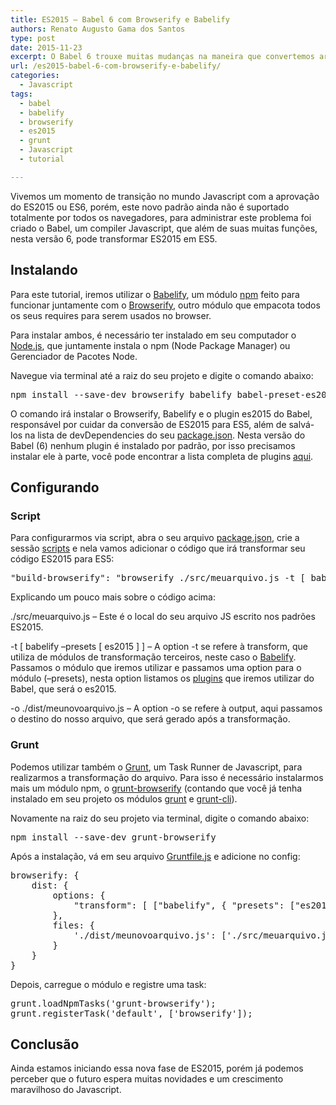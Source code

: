```yaml
---
title: ES2015 – Babel 6 com Browserify e Babelify
authors: Renato Augusto Gama dos Santos
type: post
date: 2015-11-23
excerpt: O Babel 6 trouxe muitas mudanças na maneira que convertemos arquivos ES2015 para ES5.
url: /es2015-babel-6-com-browserify-e-babelify/
categories:
  - Javascript
tags:
  - babel
  - babelify
  - browserify
  - es2015
  - grunt
  - Javascript
  - tutorial

---
```

Vivemos um momento de transição no mundo Javascript com a aprovação do ES2015 ou ES6, porém, este novo padrão ainda não é suportado totalmente por todos os navegadores, para administrar este problema foi criado o Babel, um compiler Javascript, que além de suas muitas funções, nesta versão 6, pode transformar ES2015 em ES5.

## Instalando

Para este tutorial, iremos utilizar o <a href="https://github.com/babel/babelify" target="_blank">Babelify</a>, um módulo <a href="https://www.npmjs.com/" target="_blank">npm</a> feito para funcionar juntamente com o <a href="http://browserify.org/" target="_blank">Browserify</a>, outro módulo que empacota todos os seus requires para serem usados no browser.

Para instalar ambos, é necessário ter instalado em seu computador o <a href="https://nodejs.org/" target="_blank">Node.js</a>, que juntamente instala o npm (Node Package Manager) ou Gerenciador de Pacotes Node.

Navegue via terminal até a raiz do seu projeto e digite o comando abaixo:

<pre class="lang-bsh">npm install --save-dev browserify babelify babel-preset-es2015
</pre>

O comando irá instalar o Browserify, Babelify e o plugin es2015 do Babel, responsável por cuidar da conversão de ES2015 para ES5, além de salvá-los na lista de devDependencies do seu <a href="https://docs.npmjs.com/files/package.json" target="_blank">package.json</a>. Nesta versão do Babel (6) nenhum plugin é instalado por padrão, por isso precisamos instalar ele à parte, você pode encontrar a lista completa de plugins <a href="http://babeljs.io/docs/plugins/" target="_blank">aqui</a>.

## Configurando

### Script

Para configurarmos via script, abra o seu arquivo <a href="https://docs.npmjs.com/files/package.json" target="_blank">package.json</a>, crie a sessão <a href="https://docs.npmjs.com/misc/scripts" target="_blank">scripts</a> e nela vamos adicionar o código que irá transformar seu código ES2015 para ES5:

<pre class="lang-js">"build-browserify": "browserify ./src/meuarquivo.js -t [ babelify --presets [ es2015 ] ] -o ./dist/meunovoarquivo.js"
</pre>

Explicando um pouco mais sobre o código acima:

./src/meuarquivo.js &#8211; Este é o local do seu arquivo JS escrito nos padrões ES2015.

-t [ babelify &#8211;presets [ es2015 ] ] &#8211; A option -t se refere à transform, que utiliza de módulos de transformação terceiros, neste caso o <a href="https://github.com/babel/babelify" target="_blank">Babelify</a>. Passamos o módulo que iremos utilizar e passamos uma option para o módulo (&#8211;presets), nesta option listamos os <a href="http://babeljs.io/docs/plugins/" target="_blank">plugins</a> que iremos utilizar do Babel, que será o es2015.

-o ./dist/meunovoarquivo.js &#8211; A option -o se refere à output, aqui passamos o destino do nosso arquivo, que será gerado após a transformação.

### Grunt

Podemos utilizar também o <a href="http://gruntjs.com/" target="_blank">Grunt</a>, um Task Runner de Javascript, para realizarmos a transformação do arquivo. Para isso é necessário instalarmos mais um módulo npm, o <a href="https://www.npmjs.com/package/grunt-browserify" target="_blank">grunt-browserify</a> (contando que você já tenha instalado em seu projeto os módulos <a href="https://www.npmjs.com/package/grunt" target="_blank">grunt</a> e <a href="https://www.npmjs.com/package/grunt-cli" target="_blank">grunt-cli</a>).

Novamente na raiz do seu projeto via terminal, digite o comando abaixo:

<pre class="lang-bsh">npm install --save-dev grunt-browserify
</pre>

Após a instalação, vá em seu arquivo <a href="http://gruntjs.com/sample-gruntfile" target="_blank">Gruntfile.js</a> e adicione no config:

<pre class="lang-js">browserify: {
    dist: {
        options: {
            "transform": [ ["babelify", { "presets": ["es2015"] }] ]
        },
        files: {
            './dist/meunovoarquivo.js': ['./src/meuarquivo.js']
        }
    }
}
</pre>

Depois, carregue o módulo e registre uma task:

<pre class="lang-js">grunt.loadNpmTasks('grunt-browserify');
grunt.registerTask('default', ['browserify']);
</pre>

## Conclusão

Ainda estamos iniciando essa nova fase de ES2015, porém já podemos perceber que o futuro espera muitas novidades e um crescimento maravilhoso do Javascript.